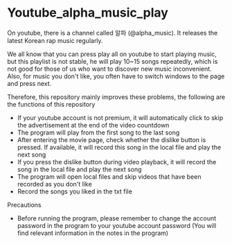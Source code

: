 # Youtube_alpha_music_play

On youtube, there is a channel called 알파 (@alpha_music). It releases the latest Korean rap music regularly.

We all know that you can press play all on youtube to start playing music, but this playlist is not stable, he will play 10~15 songs repeatedly, which is not good for those of us who want to discover new music inconvenient. Also, for music you don't like, you often have to switch windows to the page and press next.

Therefore, this repository mainly improves these problems, the following are the functions of this repository
* If your youtube account is not premium, it will automatically click to skip the advertisement at the end of the video countdown
* The program will play from the first song to the last song
* After entering the movie page, check whether the dislike button is pressed. If available, it will record this song in the local file and play the next song
* If you press the dislike button during video playback, it will record the song in the local file and play the next song
* The program will open local files and skip videos that have been recorded as you don't like
* Record the songs you liked in the txt file

Precautions
* Before running the program, please remember to change the account password in the program to your youtube account password (You will find relevant information in the notes in the program)
